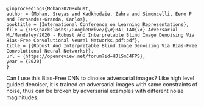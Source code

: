 ```
@inproceedings{Mohan2020Robust,
author = {Mohan, Sreyas and Kadkhodaie, Zahra and Simoncelli, Eero P and Fernandez-Granda, Carlos},
booktitle = {International Conference on Learning Representations},
file = {:E$\backslash$:/GoogleDrive/{\#}BAI TAO{\#} Adversarial ML/Mendeley/2020 - Robust And Interpretable Blind Image Denoising Via Bias-Free Convolutional Neural Networks.pdf:pdf},
title = {{Robust And Interpretable Blind Image Denoising Via Bias-Free Convolutional Neural Networks}},
url = {https://openreview.net/forum?id=HJlSmC4FPS},
year = {2020}
}
```
Can I use this Bias-Free CNN to dinoise adversarial images? Like high level guided denoiser, it is trained on adversarial images with same constraints of noise, thus can be broken by adversarial examples with different noise maginitudes.